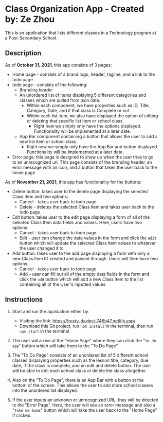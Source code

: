 # Class Organization App - Created by:  Ze Zhou

This is an application that lists different classes in a Technology program at a Post-Secondary School.

## Description

As of **October 31, 2021**, this app consists of 3 pages: 

* Home page - consists of a brand logo, header, tagline, and a link to the todo page
* todo page - consists of the following:
  * Branding header
  * An unordered list of items displaying 5 different categories and classes which are pulled from json data.
    * Within each component, we have properties such as ID, Title, Category, Date, and if that class is Complete or not
    * Within each list item, we also have displayed the option of editing or deleting that specific list item or school class.
      * Right now we simply only have the options displayed. Functionality will be implemented at a later date.
  * App Bar component containing a button that allows the user to add a new list item or school class
    * Right now we simply only have the App Bar and button displayed. Functionality will be implemented at a later date.
* Error page: this page is designed to show up when the user tries to go to an unrecognized url. This page consists of the branding header, an error message with an icon, and a button that takes the user back to the home page

As of **November 21, 2021**, this app has functionality for the buttons: 

* Delete button: takes user to the delete page displaying the selected Class Item and two options:
  * Cancel - takes user back to todo page
  * Delete - deletes the selected Class Item and takes user back to the todo page
* Edit button: takes user to the edit page displaying a form of all of the selected Class Item data fields and values. Here, users have two options:
  * Cancel - takes user back to todo page
  * Edit - user can change the data values in the form and click the `edit` button which will update the selected Class Item values to whatever the user changed it to
* Add button: takes user to the add page displaying a form with only a new Class Item ID created and passed through. Users will then have two options:
  * Cancel - takes user back to todo page
  * Add - user can fill out all of the empty data fields in the form and click the `add` button which will add a new Class Item to the list containing all of the User's inputted values.
## Instructions
1. Start and run the application either by:
   * Visiting the link: https://frosty-davinci-746b47.netlify.app/
   * Download this Git project, run `npm install` in the terminal, then run `npm start` in the terminal

2. The user will arrive at the "Home Page" where they can click the "`to do app`" button which will take them to the "To Do Page"
3. The "To Do Page" consists of an unordered list of 5 different school classes displaying properties such as the lesson title, category, due date, if the class is complete, and an edit and delete button. The user will be able to edit each school class or delete the class altogether.
4. Also on the "To Do Page", there is an App Bar with a button at the bottom of the screen. This allows the user to add more school classes into the unordered list displayed.
5. If the user inputs an unknown or unrecognized URL, they will be directed to the "Error Page". Here, the user will see an error message and also a "`Take me home`" button which will take the user back to the "Home Page" if clicked.